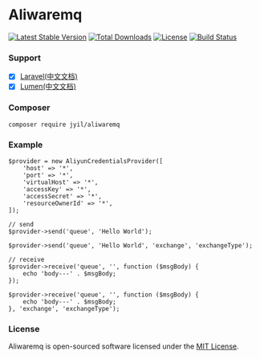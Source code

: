 # Aliwaremq

[![Latest Stable Version](https://poser.pugx.org/jyil/aliwaremq/v/stable)](https://packagist.org/packages/jyil/aliwaremq)
[![Total Downloads](https://poser.pugx.org/jyil/aliwaremq/downloads)](https://packagist.org/packages/jyil/aliwaremq)
[![License](https://poser.pugx.org/jyil/aliwaremq/license)](https://packagist.org/packages/jyil/aliwaremq)
[![Build Status](https://api.travis-ci.org/jyiL/aliwaremq.svg?branch=master)](https://travis-ci.org/jyiL/aliwaremq)


### Support

- [x] [Laravel(中文文档)](https://github.com/jyiL/aliwaremq/wiki/Laravel-%E6%96%87%E6%A1%A3)
- [x] [Lumen(中文文档)](https://github.com/jyiL/aliwaremq/wiki/Lumen-%E6%96%87%E6%A1%A3)

### Composer
    composer require jyil/aliwaremq
    
### Example
    $provider = new AliyunCredentialsProvider([
        'host' => '*',
        'port' => '*',
        'virtualHost' => '*',
        'accessKey' => '*',
        'accessSecret' => '*',
        'resourceOwnerId' => '*',
    ]);
    
    // send
    $provider->send('queue', 'Hello World');
    
    $provider->send('queue', 'Hello World', 'exchange', 'exchangeType');
    
    // receive
    $provider->receive('queue', '', function ($msgBody) {
        echo 'body---' . $msgBody;
    });
    
    $provider->receive('queue', '', function ($msgBody) {
        echo 'body---' . $msgBody;
    }, 'exchange', 'exchangeType');
    
### License

Aliwaremq is open-sourced software licensed under the [MIT License](https://github.com/medz/cors/blob/master/LICENSE).    
